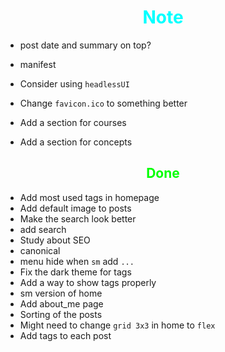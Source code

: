 # <div style="text-align:center; color:cyan"> Note </div>

* post date and summary on top?

* manifest

* Consider using `headlessUI`

* Change `favicon.ico` to something better

* Add a section for courses
* Add a section for concepts

## <div style="text-align:center; color:lime"> Done </div>

* Add most used tags in homepage
* Add default image to posts
* Make the search look better
* add search
* Study about SEO
* canonical
* menu hide when `sm` add `...`
* Fix the dark theme for tags
* Add a way to show tags properly
* sm version of home
* Add about_me page
* Sorting of the posts
* Might need to change `grid 3x3` in home to `flex`
* Add tags to each post
